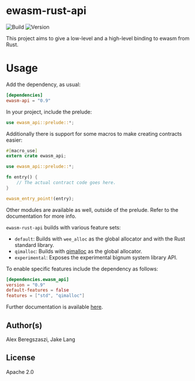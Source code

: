 # ewasm-rust-api

![Build](https://circleci.com/gh/ewasm/ewasm-rust-api.svg?style=shield&circle-token=:circle-token)
![Version](https://img.shields.io/crates/v/ewasm-api.svg)

This project aims to give a low-level and a high-level binding to ewasm from Rust.

# Usage

Add the dependency, as usual:
```toml
[dependencies]
ewasm-api = "0.9"
```

In your project, include the prelude:
```rust
use ewasm_api::prelude::*;
```

Additionally there is support for some macros to make creating contracts easier:
```rust
#[macro_use]
extern crate ewasm_api;

use ewasm_api::prelude::*;

fn entry() {
    // The actual contract code goes here.
}

ewasm_entry_point!(entry);
```

Other modules are available as well, outside of the prelude. Refer to the documentation for more info.

`ewasm-rust-api` builds with various feature sets:
- `default`: Builds with `wee_alloc` as the global allocator and with the Rust standard library.
- `qimalloc`: Builds with [qimalloc](https://github.com/wasmx/qimalloc) as the global allocator.
- `experimental`: Exposes the experimental bignum system library API.

To enable specific features include the dependency as follows:
```toml
[dependencies.ewasm_api]
version = "0.9"
default-features = false
features = ["std", "qimalloc"]
```
Further documentation is available [here](https://docs.rs/ewasm_api/).

## Author(s)

Alex Beregszaszi, Jake Lang

## License

Apache 2.0
